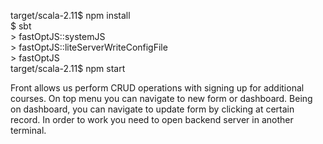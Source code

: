 target/scala-2.11$ npm install  
$ sbt  
\> fastOptJS::systemJS  
\> fastOptJS::liteServerWriteConfigFile  
\> fastOptJS  
target/scala-2.11$ npm start  

Front allows us perform CRUD operations with signing up for additional courses. On top menu you can navigate to new form or dashboard. Being on dashboard, you can navigate to update form by clicking at certain record. In order to work you need to open backend server in another terminal.
